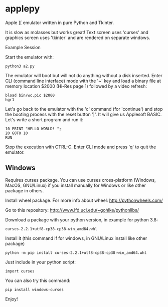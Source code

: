 # applepy
Apple ][ emulator written in pure Python and Tkinter.

It is slow as molasses but works great! Text screen uses 'curses' and graphics screen uses 'tkinter' and are rendered on separate windows.

Example Session

Start the emulator with:

    python3 a2.py
    
The emulator will boot but will not do anything without a disk inserted. Enter CLI (command line interface) mode with the '~' key and load a binary file at memory location $2000 (Hi-Res page 1) followed by a video refresh:

    bload bin/wc.pic $2000
    hgr1

Let's go back to the emulator with the 'c' command (for 'continue') and stop the booting process with the reset button '|'. It will give us Applesoft BASIC. Let's write a short program and run it:

    10 PRINT "HELLO WORLD! ";
    20 GOTO 10
    RUN

Stop the execution with CTRL-C. Enter CLI mode and press 'q' to quit the emulator.

## Windows

Requires curses package. You can use curses cross-platform (Windows, MacOS, GNU/Linux) if you install manually for Windows or like other package in others.

Install wheel package. For more info about wheel: http://pythonwheels.com/

Go to this repository: http://www.lfd.uci.edu/~gohlke/pythonlibs/

Download a package with your python version, in example for python 3.8:

    curses‑2.2.1+utf8‑cp38‑cp38‑win_amd64.whl

Install it (this command if for windows, in GNU/Linux install like other package)

    python -m pip install curses‑2.2.1+utf8‑cp38‑cp38‑win_amd64.whl

Just include in your python script:

    import curses

You can also try this command:

    pip install windows-curses

Enjoy!
